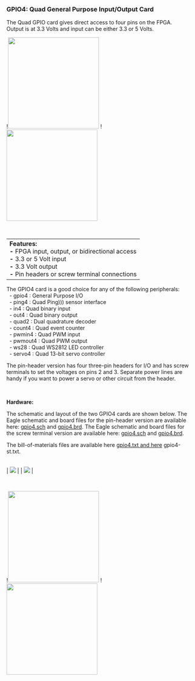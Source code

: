 <div style="padding: 10px;">

### GPIO4: Quad General Purpose Input/Output Card

The Quad GPIO card gives direct access to four pins on the FPGA. Output
is at 3.3 Volts and input can be either 3.3 or 5 Volts.

!<img src=images/gpio4.jpg height=240>
!<img src=images/gpio4-st.jpg height=240>

 

<table>
<colgroup>
<col style="width: 100%" />
</colgroup>
<tbody>
<tr class="odd">
<td><strong>Features:</strong><br />
<strong>-</strong> FPGA input, output, or bidirectional access<br />
<strong>-</strong> 3.3 or 5 Volt input<br />
<strong>-</strong> 3.3 Volt output<br />
<strong>-</strong> Pin headers or screw terminal connections<br />
</td>
</tr>
</tbody>
</table>

The GPIO4 card is a good choice for any of the following peripherals:  
  - gpio4 : General Purpose I/O  
  - ping4 : Quad Ping))) sensor interface  
  - in4 : Quad binary input  
  - out4 : Quad binary output  
  - quad2 : Dual quadrature decoder  
  - count4 : Quad event counter  
  - pwmin4 : Quad PWM input  
  - pwmout4 : Quad PWM output  
  - ws28 : Quad WS2812 LED controller  
  - servo4 : Quad 13-bit servo controller

The pin-header version has four three-pin headers for I/O and has screw
terminals to set the voltages on pins 2 and 3. Separate power lines are
handy if you want to power a servo or other circuit from the header.

 

**Hardware:**

The schematic and layout of the two GPIO4 cards are shown below. The
Eagle schematic and board files for the pin-header version are available
here: [gpio4.sch](images/eagle/gpio4.sch) and
[gpio4.brd](images/eagle/gpio4.brd). The Eagle schematic and board files
for the screw terminal version are available here:
[gpio4.sch](images/eagle/gpio4.sch) and
[gpio4.brd](images/eagle/gpio4.brd).

The bill-of-materials files are available here [gpio4.txt and
here](images/eagle/gpio4.txt) gpio4-st.txt.

|                          |
| ------------------------ |
|
![](images/gpio4.svg)    |
|
![](images/gpio4-st.svg) |

 

!<img src=images/gpio4_outline.png height=240>
!<img src=images/gpio4-st_outline.png height=240>

 

</div>
